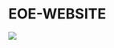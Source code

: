 # EOE-WEBSITE
[<img src="https://img.shields.io/badge/Visit%20My%20Web%20Page-Click%20Here-blue">]( https://ishi1414.github.io/EOE-WEBSITE/)
